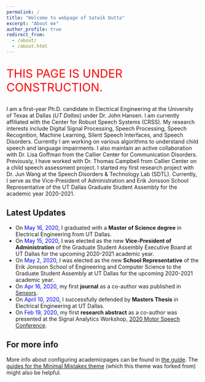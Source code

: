 ```yaml
---
permalink: /
title: "Welcome to webpage of Satwik Dutta"
excerpt: "About me"
author_profile: true
redirect_from: 
  - /about/
  - /about.html
---
```


<p style="color:red;font-size:30px">THIS PAGE IS UNDER CONSTRUCTION.</p>

I am a first-year Ph.D. candidate in Electrical Engineering at the University of Texas at Dallas (*UT Dallas*) under Dr. John Hansen. I am currently affiliated with the Center for Robust Speech Systems (CRSS). My research interests include Digital Signal Processing, Speech Processing, Speech Recognition, Machine Learning, Silent Speech Interfaces, and Speech Disorders. Currently I am working on various algorithms to understand child speech and language impairments. I also maintain an active collaboration with Dr. Lisa Goffman from the Callier Center for Communication Disorders. Previously, I have worked with Dr. Thomas Campbell from Callier Center on a child speech assessment project.  I started my first research project with Dr. Jun Wang at the Speech Disorders & Technology Lab (SDTL). Currently, I serve as the Vice-President of Administration and Erik Jonsson School Representative of the UT Dallas Graduate Student Assembly for the academic year 2020-2021.

Latest Updates
------

* On <font color="blue">May 16, 2020</font>, I graduated with a **Master of Science degree** in Electrical Engineering from UT Dallas.
* On <font color="blue">May 15, 2020</font>, I was elected as the new **Vice-President of Administration** of the Graduate Student Assembly Executive Board at UT Dallas for the upcoming 2020-2021 academic year.
* On <font color="blue">May 2, 2020</font>, I was elected as the new **School Representative** of the Erik Jonsson School of Engineering and Computer Science to the Graduate Student Assembly at UT Dallas for the upcoming 2020-2021 academic year.
* On <font color="blue">Apr 16, 2020</font>, my first **journal** as a co-author was published in [Sensors](https://doi.org/10.3390/s20082248).
* On <font color="blue">April 10, 2020</font>, I successfully defended by **Masters Thesis** in Electrical Engineering at UT Dallas.
* On <font color="blue">Feb 19, 2020</font>, my first **research abstract** as a co-author was presented at the Signal Analytics Workshop, [2020 Motor Speech Conference](https://www.madonna.org/motor-speech-conference).

For more info
------
More info about configuring academicpages can be found in [the guide](https://academicpages.github.io/markdown/). The [guides for the Minimal Mistakes theme](https://mmistakes.github.io/minimal-mistakes/docs/configuration/) (which this theme was forked from) might also be helpful.
